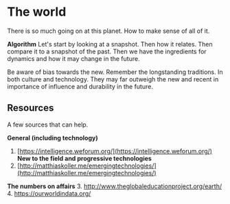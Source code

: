 # The world
There is so much going on at this planet. How to make sense of all of it. 

**Algorithm**
Let's start by looking at a snapshot. Then how it relates. Then compare it to a snapshot of the past. Then we have the ingredients for dynamics and how it may change in the future.

Be aware of bias towards the new. Remember the longstanding traditions. In both culture and technology. They may far outweigh the new and recent in importance of influence and durability in the future.

## Resources
A few sources that can help.

**General (including technology)**
1. [https://intelligence.weforum.org/](https://intelligence.weforum.org/)
**New to the field and progressive technologies**
2. [http://matthiaskoller.me/emergingtechnologies/](http://matthiaskoller.me/emergingtechnologies/)

**The numbers on affairs**
3. http://www.theglobaleducationproject.org/earth/ 
4. https://ourworldindata.org/